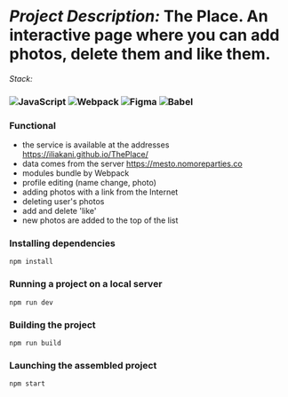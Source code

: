#  _Project Description:_ The Place. An interactive page where you can add photos, delete them and like them.

_Stack:_

### ![JavaScript](https://img.shields.io/badge/javascript-%23323330.svg?style=for-the-badge&logo=javascript&logoColor=%23F7DF1E) ![Webpack](https://img.shields.io/badge/webpack-%238DD6F9.svg?style=for-the-badge&logo=webpack&logoColor=black) ![Figma](https://img.shields.io/badge/figma-%23F24E1E.svg?style=for-the-badge&logo=figma&logoColor=white) ![Babel](https://img.shields.io/badge/Babel-F9DC3e?style=for-the-badge&logo=babel&logoColor=black)

### Functional
- the service is available at the addresses https://iliakani.github.io/ThePlace/
- data comes from the server https://mesto.nomoreparties.co
- modules bundle by Webpack
- profile editing (name change, photo)
- adding photos with a link from the Internet
- deleting user's photos
- add and delete 'like'
- new photos are added to the top of the list

### Installing dependencies

`npm install`

### Running a project on a local server

`npm run dev`

### Building the project

`npm run build`

### Launching the assembled project

`npm start`



